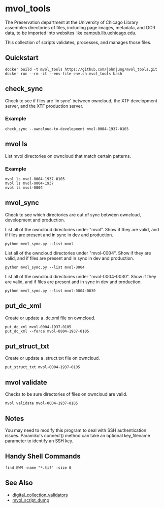 # mvol_tools

The Preservation department at the University of Chicago Library assembles
directories of files, including page images, metadata, and OCR data, to be
imported into websites like campub.lib.uchicago.edu.

This collection of scripts validates, processes, and manages those files. 

## Quickstart
```
docker build -t mvol_tools https://github.com/johnjung/mvol_tools.git
docker run --rm -it --env-file env.sh mvol_tools bash
```

## check_sync
Check to see if files are 'in sync' between owncloud, the XTF development
server, and the XTF production server.

### Example
```
check_sync --owncloud-to-development mvol-0004-1937-0105
```

## mvol ls
List mvol directories on owncloud that match certain patterns.

### Example
```
mvol ls mvol-0004-1937-0105
mvol ls mvol-0004-1937
mvol ls mvol-0004
```

## mvol_sync
Check to see which directories are out of sync between owncloud, development
and production.

List all of the owncloud directories under "mvol". Show if they are valid, and
if files are present and in sync in dev and production.

```
python mvol_sync.py --list mvol
```

List all of the owncloud directories under "mvol-0004". Show if they are
valid, and if files are present and in sync in dev and production.

```
python mvol_sync.py --list mvol-0004
```

List all of the owncloud directories under "mvol-0004-0030". Show if they
are valid, and if files are present and in sync in dev and production.

```
python mvol_sync.py --list mvol-0004-0030
```

## put_dc_xml
Create or update a .dc.xml file on owncloud.

```
put_dc_xml mvol-0004-1937-0105
put_dc_xml --force mvol-0004-1937-0105
```

## put_struct_txt
Create or update a .struct.txt file on owncloud.

```
put_struct_txt mvol-0004-1937-0105
```

## mvol validate
Checks to be sure directories of files on owncloud are valid.

```
mvol validate mvol-0004-1937-0105
```

## Notes
You may need to modify this program to deal with SSH authentication issues.
Paramiko's connect() method can take an optional key_filename parameter to
identify an SSH key.

## Handy Shell Commands
```
find EWM -name "*.tif" -size 0
```

## See Also
+ [digital_collection_validators](https://github.com/uchicago-library/digital_collection_validators)
+ [mvol_script_dump](https://github.com/uchicago-library/mvol_script_dump)
